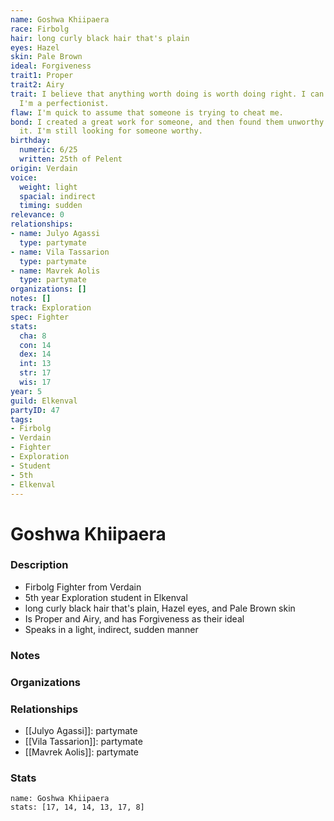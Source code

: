 ```yaml
---
name: Goshwa Khiipaera
race: Firbolg
hair: long curly black hair that's plain
eyes: Hazel
skin: Pale Brown
ideal: Forgiveness
trait1: Proper
trait2: Airy
trait: I believe that anything worth doing is worth doing right. I can't help it-
  I'm a perfectionist.
flaw: I'm quick to assume that someone is trying to cheat me.
bond: I created a great work for someone, and then found them unworthy to receive
  it. I'm still looking for someone worthy.
birthday:
  numeric: 6/25
  written: 25th of Pelent
origin: Verdain
voice:
  weight: light
  spacial: indirect
  timing: sudden
relevance: 0
relationships:
- name: Julyo Agassi
  type: partymate
- name: Vila Tassarion
  type: partymate
- name: Mavrek Aolis
  type: partymate
organizations: []
notes: []
track: Exploration
spec: Fighter
stats:
  cha: 8
  con: 14
  dex: 14
  int: 13
  str: 17
  wis: 17
year: 5
guild: Elkenval
partyID: 47
tags:
- Firbolg
- Verdain
- Fighter
- Exploration
- Student
- 5th
- Elkenval
---
```

# Goshwa Khiipaera
### Description
- Firbolg Fighter from Verdain
- 5th year Exploration student in Elkenval
- long curly black hair that's plain, Hazel eyes, and Pale Brown skin
- Is Proper and Airy, and has Forgiveness as their ideal
- Speaks in a light, indirect, sudden manner

### Notes

### Organizations

### Relationships
- [[Julyo Agassi]]: partymate
- [[Vila Tassarion]]: partymate
- [[Mavrek Aolis]]: partymate

### Stats
```statblock
name: Goshwa Khiipaera
stats: [17, 14, 14, 13, 17, 8]
```